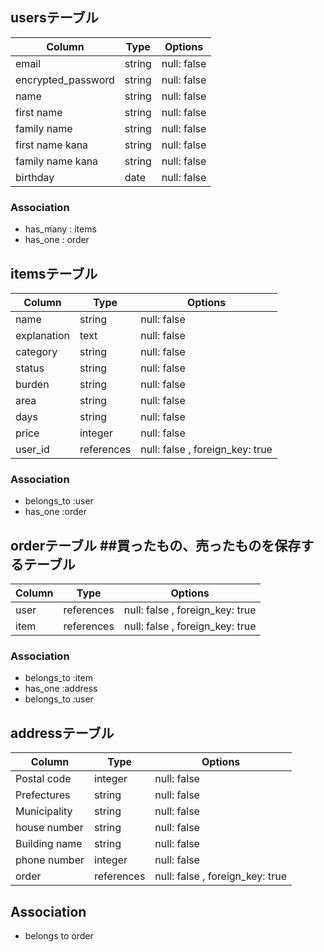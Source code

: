 ## usersテーブル

| Column             | Type       | Options       |
| ------------------ | ---------- | ------------- |
| email              | string     | null: false   |
| encrypted_password | string     | null: false   |
| name               | string     | null: false   |
| first name         | string     | null: false   |
| family name        | string     | null: false   |
| first name kana    | string     | null: false   |
| family name kana   | string     | null: false   |
| birthday           | date       | null: false   |

### Association
- has_many : items
- has_one  : order


## itemsテーブル

| Column     | Type       | Options                        |
| ---------  | ---------- | ------------------------------ |
| name       | string     | null: false                    |          
| explanation| text       | null: false                    |
| category   | string     | null: false                    |    
| status     | string     | null: false                    |   
| burden     | string     | null: false                    |
| area       | string     | null: false                    |
| days       | string     | null: false                    |
| price      | integer    | null: false                    |
| user_id    | references | null: false , foreign_key: true|

### Association
- belongs_to :user
- has_one    :order



## orderテーブル ##買ったもの、売ったものを保存するテーブル

| Column     | Type       | Options                        |
| ---------- | ---------- | ------------------------------ |
| user       | references | null: false , foreign_key: true|                            
| item       | references | null: false , foreign_key: true|                    

### Association
- belongs_to :item
- has_one    :address
- belongs_to :user




## addressテーブル

| Column        | Type       | Options                        |
| ------------- | ---------- | ------------------------------ |
| Postal code   | integer    | null: false                    |                            
| Prefectures   | string     | null: false                    | 
| Municipality  | string     | null: false                    | 
| house number  | string     | null: false                    |
| Building name | string     | null: false                    |
| phone number  | integer    | null: false                    |  
| order         | references | null: false , foreign_key: true| 

## Association
- belongs to order